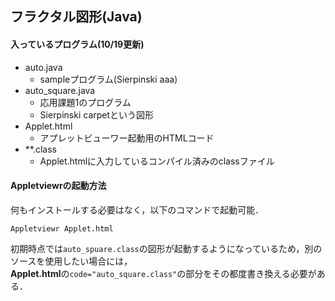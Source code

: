 ## フラクタル図形(Java)
#### 入っているプログラム(10/19更新)

* auto.java
	* sampleプログラム(Sierpinski aaa)
* auto_square.java
	* 応用課題1のプログラム
	* Sierpinski carpetという図形 
* Applet.html
	* アプレットビューワー起動用のHTMLコード
* **.class
	* Applet.htmlに入力しているコンパイル済みのclassファイル  

	
#### Appletviewrの起動方法
何もインストールする必要はなく，以下のコマンドで起動可能．

	Appletviewr Applet.html
	
初期時点では`auto_spuare.class`の図形が起動するようになっているため，別のソースを使用したい場合には，  
**Applet.html**の`code="auto_square.class"`の部分をその都度書き換える必要がある． 